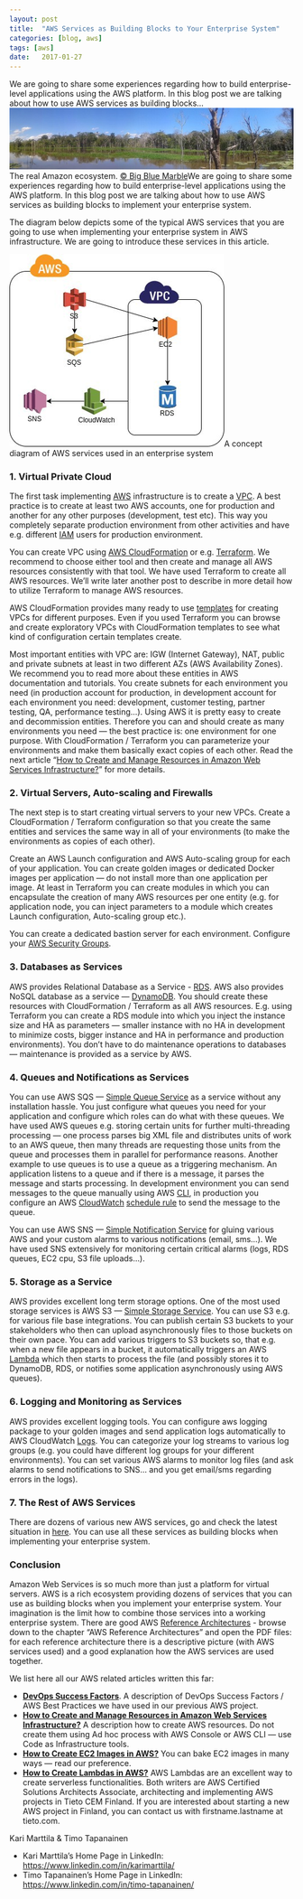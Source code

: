```yaml
---
layout:	post
title:	"AWS Services as Building Blocks to Your Enterprise System"
categories: [blog, aws]
tags: [aws]
date:	2017-01-27
---
```


  We are going to share some experiences regarding how to build enterprise-level applications using the AWS platform. In this blog post we are talking about how to use AWS services as building blocks…   ![](/img/1*ELXzcWgOn4-j_T1MoK6Xug.jpeg)The real Amazon ecosystem. [© Big Blue Marble](https://www.flickr.com/photos/bbmexplorer/)We are going to share some experiences regarding how to build enterprise-level applications using the AWS platform. In this blog post we are talking about how to use AWS services as building blocks to implement your enterprise system.

The diagram below depicts some of the typical AWS services that you are going to use when implementing your enterprise system in AWS infrastructure. We are going to introduce these services in this article.

![](/img/1*9rDWIng7e_4vnwDuaIckfA.jpeg)A concept diagram of AWS services used in an enterprise system

### 1. Virtual Private Cloud

The first task implementing [AWS](https://aws.amazon.com/) infrastructure is to create a [VPC](https://aws.amazon.com/vpc/). A best practice is to create at least two AWS accounts, one for production and another for any other purposes (development, test etc). This way you completely separate production environment from other activities and have e.g. different [IAM](https://aws.amazon.com/iam/) users for production environment.

You can create VPC using [AWS CloudFormation](https://aws.amazon.com/cloudformation/) or e.g. [Terraform](https://www.terraform.io). We recommend to choose either tool and then create and manage all AWS resources consistently with that tool. We have used Terraform to create all AWS resources. We’ll write later another post to describe in more detail how to utilize Terraform to manage AWS resources.

AWS CloudFormation provides many ready to use [templates](https://aws.amazon.com/cloudformation/aws-cloudformation-templates/) for creating VPCs for different purposes. Even if you used Terraform you can browse and create exploratory VPCs with CloudFormation templates to see what kind of configuration certain templates create.

Most important entities with VPC are: IGW (Internet Gateway), NAT, public and private subnets at least in two different AZs (AWS Availability Zones). We recommend you to read more about these entities in AWS documentation and tutorials. You create subnets for each environment you need (in production account for production, in development account for each environment you need: development, customer testing, partner testing, QA, performance testing…). Using AWS it is pretty easy to create and decommission entities. Therefore you can and should create as many environments you need — the best practice is: one environment for one purpose. With CloudFormation / Terraform you can parameterize your environments and make them basically exact copies of each other. Read the next article “[How to Create and Manage Resources in Amazon Web Services Infrastructure?](https://medium.com/@kari.marttila/how-to-create-and-manage-resources-in-amazon-web-services-infrastructure-f9af85b77c4a#.gt6f4tkrj)” for more details.

### 2. Virtual Servers, Auto-scaling and Firewalls

The next step is to start creating virtual servers to your new VPCs. Create a CloudFormation / Terraform configuration so that you create the same entities and services the same way in all of your environments (to make the environments as copies of each other).

Create an AWS Launch configuration and AWS Auto-scaling group for each of your application. You can create golden images or dedicated Docker images per application — do not install more than one application per image. At least in Terraform you can create modules in which you can encapsulate the creation of many AWS resources per one entity (e.g. for application node, you can inject parameters to a module which creates Launch configuration, Auto-scaling group etc.).

You can create a dedicated bastion server for each environment. Configure your [AWS Security Groups](http://docs.aws.amazon.com/AmazonVPC/latest/UserGuide/VPC_SecurityGroups.html).

### 3. Databases as Services

AWS provides Relational Database as a Service - [RDS](https://aws.amazon.com/rds/). AWS also provides NoSQL database as a service — [DynamoDB](https://aws.amazon.com/dynamodb/). You should create these resources with CloudFormation / Terraform as all AWS resources. E.g. using Terraform you can create a RDS module into which you inject the instance size and HA as parameters — smaller instance with no HA in development to minimize costs, bigger instance and HA in performance and production environments). You don’t have to do maintenance operations to databases — maintenance is provided as a service by AWS.

### 4. Queues and Notifications as Services

You can use AWS SQS — [Simple Queue Service](https://aws.amazon.com/sqs/) as a service without any installation hassle. You just configure what queues you need for your application and configure which roles can do what with these queues. We have used AWS queues e.g. storing certain units for further multi-threading processing — one process parses big XML file and distributes units of work to an AWS queue, then many threads are requesting those units from the queue and processes them in parallel for performance reasons. Another example to use queues is to use a queue as a triggering mechanism. An application listens to a queue and if there is a message, it parses the message and starts processing. In development environment you can send messages to the queue manually using AWS [CLI](https://aws.amazon.com/cli/), in production you configure an AWS [CloudWatch](https://aws.amazon.com/cloudwatch/) [schedule rule](http://docs.aws.amazon.com/AmazonCloudWatch/latest/events/ScheduledEvents.html) to send the message to the queue.

You can use AWS SNS — [Simple Notification Service](https://aws.amazon.com/sns/) for gluing various AWS and your custom alarms to various notifications (email, sms…). We have used SNS extensively for monitoring certain critical alarms (logs, RDS queues, EC2 cpu, S3 file uploads…).

### 5. Storage as a Service

AWS provides excellent long term storage options. One of the most used storage services is AWS S3 — [Simple Storage Service](https://aws.amazon.com/s3/). You can use S3 e.g. for various file base integrations. You can publish certain S3 buckets to your stakeholders who then can upload asynchronously files to those buckets on their own pace. You can add various triggers to S3 buckets so, that e.g. when a new file appears in a bucket, it automatically triggers an AWS [Lambda](https://aws.amazon.com/lambda) which then starts to process the file (and possibly stores it to DynamoDB, RDS, or notifies some application asynchronously using AWS queues).

### 6. Logging and Monitoring as Services

AWS provides excellent logging tools. You can configure aws logging package to your golden images and send application logs automatically to AWS CloudWatch [Logs](https://aws.amazon.com/about-aws/whats-new/2014/07/10/introducing-amazon-cloudwatch-logs/). You can categorize your log streams to various log groups (e.g. you could have different log groups for your different environments). You can set various AWS alarms to monitor log files (and ask alarms to send notifications to SNS… and you get email/sms regarding errors in the logs).

### 7. The Rest of AWS Services

There are dozens of various new AWS services, go and check the latest situation in [here](https://aws.amazon.com/about-aws/global-infrastructure/regional-product-services/). You can use all these services as building blocks when implementing your enterprise system.

### Conclusion

Amazon Web Services is so much more than just a platform for virtual servers. AWS is a rich ecosystem providing dozens of services that you can use as building blocks when you implement your enterprise system. Your imagination is the limit how to combine those services into a working enterprise system. There are good AWS [Reference Architectures](https://aws.amazon.com/architecture/) - browse down to the chapter “AWS Reference Architectures” and open the PDF files: for each reference architecture there is a descriptive picture (with AWS services used) and a good explanation how the AWS services are used together.

We list here all our AWS related articles written this far:

* [**DevOps Success Factors**](https://medium.com/tieto-developers/devops-success-factors-53beafe63942#). A description of DevOps Success Factors / AWS Best Practices we have used in our previous AWS project.
* [**How to Create and Manage Resources in Amazon Web Services Infrastructure?**](https://medium.com/tieto-developers/how-to-create-and-manage-resources-in-amazon-web-services-infrastructure-f9af85b77c4a#) A description how to create AWS resources. Do not create them using Ad hoc process with AWS Console or AWS CLI — use Code as Infrastructure tools.
* [**How to Create EC2 Images in AWS?**](https://medium.com/tieto-developers/how-to-create-ec2-images-in-aws-a27b1afc97c6#) You can bake EC2 images in many ways — read our preference.
* [**How to Create Lambdas in AWS?**](https://medium.com/@kari.marttila/how-to-create-lambdas-in-aws-8f04ac833b2e#) AWS Lambdas are an excellent way to create serverless functionalities.
Both writers are AWS Certified Solutions Architects Associate, architecting and implementing AWS projects in Tieto CEM Finland. If you are interested about starting a new AWS project in Finland, you can contact us with firstname.lastname at tieto.com.

Kari Marttila & Timo Tapanainen

* Kari Marttila’s Home Page in LinkedIn: <https://www.linkedin.com/in/karimarttila/>
* Timo Tapanainen’s Home Page in LinkedIn: <https://www.linkedin.com/in/timo-tapanainen/>
  